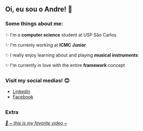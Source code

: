 ## Oi, eu sou o Andre! 🔆

<!--
**AndreSFND/AndreSFND** is a ✨ _special_ ✨ repository because its `README.md` (this file) appears on your GitHub profile.
-->
### Some things about me:
✨ I'm a __computer science__ student at USP São Carlos

✨ I'm currenly working at __ICMC Junior__

✨ I really enjoy learning about and playing __musical instruments__

✨ I'm currently in love with the entire __framework__ concept
##
### Visit my social medias! 😊
- [Linkedin](https://www.linkedin.com/in/andre-sfnd/)
- [Facebook](https://www.facebook.com/andre.sfnd.537/)
##
### Extra
*[🥰 ~ this is my favorite video ~ ](https://www.youtube.com/watch?v=28zopv6175M)*
